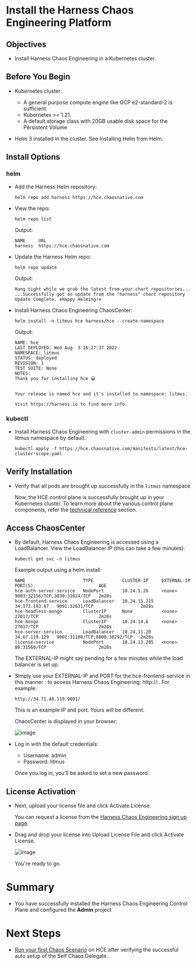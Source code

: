 # Install the Harness Chaos Engineering Platform

## Objectives

- Install Harness Chaos Engineering in a Kubernetes cluster.

## Before You Begin

- Kubernetes cluster:
  - A general purpose compute engine like GCP e2-standard-2 is sufficient.
  - Kubernetes >= 1.21.
  - A default storage class with 20GB usable disk space for the Persistent Volume

- Helm 3 installed in the cluster. See Installing Helm from Helm.

## Install Options 

### helm

- Add the Harness Helm repository:

  ```
  helm repo add harness https://hce.chaosnative.com
  ```
  
- View the repo: 

  ```
  helm repo list
  ``` 
  
  Output:

  ```
  NAME     URL
  harness  https://hce.chaosnative.com 
  ```

- Update the Harness Helm repo:

  ```
  helm repo update
  ```
  
  Output:
  
  ```
  Hang tight while we grab the latest from your chart repositories...
  ...Successfully got an update from the "harness" chart repository
  Update Complete. ⎈Happy Helming!⎈
  ```
  
- Install Harness Chaos Engineering ChaosCenter:

  ```
  helm install -n litmus hce harness/hce --create-namespace
  ```

  Output: 
  
  ```
  NAME: hce
  LAST DEPLOYED: Wed Aug  3 16:27:37 2022
  NAMESPACE: litmus
  STATUS: deployed
  REVISION: 1
  TEST SUITE: None
  NOTES:
  Thank you for installing hce 😀

  
  Your release is named hce and it's installed to namespace: litmus.

  Visit https://harness.io to find more info.
  ```

### kubectl 

- Install Harness Chaos Engineering with `cluster-admin` permissions in the litmus namespace by default.
 
  ```
  kubectl apply -f https://hce.chaosnative.com/manifests/latest/hce-cluster-scope.yaml
  ```

## Verify Installation

- Verify that all pods are brought up successfully in the `litmus` namespace

  Now, the HCE control plane is successfully brought up in your Kubernetes cluster. To learn more about the various control plane components, 
  refer the [technical reference](https://ksatchit.github.io/hce-docs-staging/technical-reference/content/placeholder/) section. 

## Access ChaosCenter

- By default, Harness Chaos Engineering is accessed using a LoadBalancer. View the LoadBalancer IP (this can take a few minutes):

  ```
  kubectl get svc -n litmus
  ```
  
  Example output using a helm install: 
  
  ```
  NAME                      TYPE           CLUSTER-IP     EXTERNAL-IP     PORT(S)                         AGE
  hce-auth-server-service   NodePort       10.24.5.26     <none>          9003:32156/TCP,3030:31024/TCP   2m28s
  hce-frontend-service      LoadBalancer   10.24.15.215   34.173.193.67   9091:32631/TCP                  2m28s
  hce-headless-mongo        ClusterIP      None           <none>          27017/TCP                       2m28s
  hce-mongo                 ClusterIP      10.24.14.6     <none>          27017/TCP                       2m28s
  hce-server-service        LoadBalancer   10.24.11.20    34.67.119.129   9002:31108/TCP,8000:30292/TCP   2m28s
  license-service           NodePort       10.24.13.205   <none>          80:31560/TCP                    2m28s
  ```
  
  The EXTERNAL-IP might say pending for a few minutes while the load balancer is set up.
  
- Simply use your EXTERNAL-IP and PORT for the hce-frontend-service in this manner <EXTERNAL-IP>:<PORT> to access Harness Chaos Engineering: http://<EXTERNAL-IP>:<PORT>. For example:
  
  ```
  http://34.71.48.119:9091/
  ```
  This is an example IP and port. Yours will be different.
  
  ChaosCenter is displayed in your browser:
  
  ![image](https://user-images.githubusercontent.com/21166217/192174707-8d4c1338-d07a-4b8a-af66-68b37bc40206.png)

- Log in with the default credentials:
  
  - Username: admin
  - Password: litmus
  
  Once you log in, you'll be asked to set a new password.  

## License Activation

- Next, upload your license file and click Activate License.

  You can request a license from the [Harness Chaos Engineering sign up page](https://harness.io/trial/che-on-prem).
  
- Drag and drop your license into Upload License File and click Activate License.
  
  ![image](https://user-images.githubusercontent.com/21166217/192174887-10bf9d53-6bbc-4732-9819-8feaea5e16d5.png)

  You're ready to go.

# Summary
  
- You have successfully installed the Harness Chaos Engineering Control Plane and configured the **Admin** project
  
# Next Steps
  
- [Run your first Chaos Scenario](https://ksatchit.github.io/hce-docs-staging/user-guide/run-a-sample-chaos-scenario/placeholder/#usecase) on HCE after verifying the successful auto setup of the Self Chaos Delegate.

